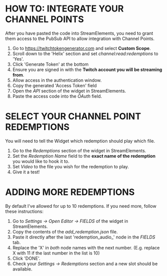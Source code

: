 # HOW TO: INTEGRATE YOUR CHANNEL POINTS
After you have pasted the code into StreamElements, you need to grant them access to the PubSub API to allow integration with Channel Points.

1. Go to https://twitchtokengenerator.com and select **Custom Scope**.
2. Scroll down to the 'Helix' section and set *channel:read:redemptions* to 'Yes'.
3. Click 'Generate Token' at the bottom
4. Ensure you are signed in with the **Twitch account you will be streaming from**.
5. Allow access in the authentication window.
6. Copy the generated 'Access Token' field
7. Open the *API* section of the widget in StreamElements.
8. Paste the access code into the *OAuth* field.

# SELECT YOUR CHANNEL POINT REDEMPTIONS
You will need to tell the Widget which redemption should play which file.

1. Go to the *Redemptions* section of the widget in StreamElements.
2. Set the *Redemption Name* field to the **exact name of the redemption** you would like to hook it to.
3. Set *Video* to the file you wish for the redemption to play.
4. Give it a test!

# ADDING MORE REDEMPTIONS
By default I've allowed for up to 10 redemptions. If you need more, follow these instructions:

1. Go to *Settings -> Open Editor -> FIELDS* of the widget in StreamElements.
2. Copy the contents of the *add_redemption.json* file.
3. Paste it directly after the last 'redemption_audio_' node in the *FIELDS* tab.
4. Replace the 'X' in *both* node names with the next number. (E.g. replace X with 11 if the last number in the list is 10)
5. Click 'DONE'.
6. Check your *Settings -> Redemptions* section and a new slot should be available.

